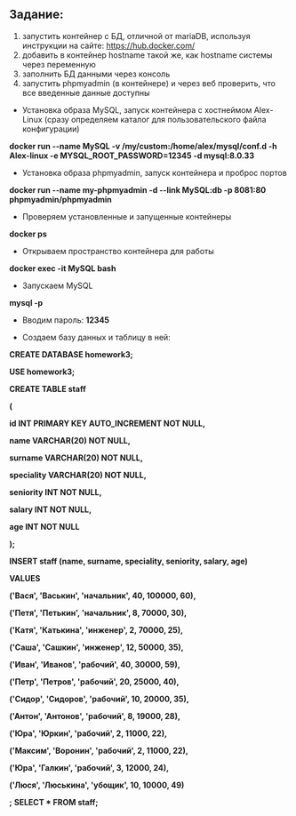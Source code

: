 ## Задание:
1) запустить контейнер с БД, отличной от mariaDB, используя инструкции на сайте: https://hub.docker.com/
2) добавить в контейнер hostname такой же, как hostname системы через переменную
3) заполнить БД данными через консоль
4) запустить phpmyadmin (в контейнере) и через веб проверить, что все введенные данные доступны

* Установка образа MySQL, запуск контейнера с хостнеймом Alex-Linux (сразу определяем каталог для пользовательского файла конфигурации)

**docker run --name MySQL -v /my/custom:/home/alex/mysql/conf.d -h Alex-linux -e MYSQL_ROOT_PASSWORD=12345 -d mysql:8.0.33**

* Установка образа phpmyadmin, запуск контейнера и проброс портов

**docker run --name my-phpmyadmin -d --link MySQL:db -p 8081:80 phpmyadmin/phpmyadmin**

* Проверяем установленные и запущенные контейнеры

**docker ps**

* Открываем пространство контейнера для работы

**docker exec -it MySQL bash**

* Запускаем MySQL

**mysql -p**

* Вводим пароль: **12345**

* Создаем базу данных и таблицу в ней:

**CREATE DATABASE homework3;**

**USE homework3;**

**CREATE TABLE staff**

**(**

   **id INT PRIMARY KEY AUTO_INCREMENT NOT NULL,**
   
   **name VARCHAR(20) NOT NULL,**
   
   **surname VARCHAR(20) NOT NULL,**
   
   **speciality VARCHAR(20) NOT NULL,**
   
   **seniority INT NOT NULL,**
   
   **salary INT NOT NULL,**
   
   **age INT NOT NULL**

**);**

**INSERT staff (name, surname, speciality, seniority, salary, age)**

**VALUES**

   **('Вася', 'Васькин', 'начальник', 40, 100000, 60),**
   
   **('Петя', 'Петькин', 'начальник', 8, 70000, 30),**
   
   **('Катя', 'Катькина', 'инженер', 2, 70000, 25),**
   
   **('Саша', 'Сашкин', 'инженер', 12, 50000, 35),**
   
   **('Иван', 'Иванов', 'рабочий', 40, 30000, 59),**
   
   **('Петр', 'Петров', 'рабочий', 20, 25000, 40),**
   
   **('Сидор', 'Сидоров', 'рабочий', 10, 20000, 35),**
   
   **('Антон', 'Антонов', 'рабочий', 8, 19000, 28),**
   
   **('Юра', 'Юркин', 'рабочий', 2, 11000, 22),**
   
   **('Максим', 'Воронин', 'рабочий', 2, 11000, 22),**
   
   **('Юра', 'Галкин', 'рабочий', 3, 12000, 24),**
   
   **('Люся', 'Люськина', 'убощик', 10, 10000, 49)**

**;**
**SELECT * FROM staff;**
